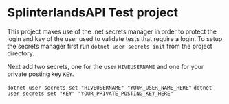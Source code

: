 ﻿# SplinterlandsAPI Test project

This project makes use of the .net secrets manager in order to protect the login and key of the user used to validate tests that require a login.
To setup the secrets manager first run `dotnet user-secrets init` from the project directory.

Next add two secrets, one for the user `HIVEUSERNAME` and one for your private posting key `KEY`.

`dotnet user-secrets set "HIVEUSERNAME" "YOUR_USER_NAME_HERE"`
`dotnet user-secrets set "KEY" "YOUR_PRIVATE_POSTING_KEY_HERE"`

